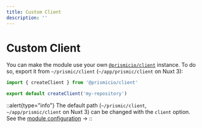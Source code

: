 ```yaml
---
title: Custom Client
description: ''
---
```


# Custom Client

You can make the module use your own [`@prismicio/client`](https://prismic.io/docs/technical-reference/prismicio-client?utm_campaign=devexp&utm_source=nuxt3doc&utm_medium=doc) instance. To do so, export it from `~/prismic/client` (`~/app/prismic/client` on Nuxt 3):

```javascript [~/prismic/client.[jt]s]
import { createClient } from '@prismicio/client'

export default createClient('my-repository')
```

::alert{type="info"}
The default path (`~/prismic/client`, `~/app/prismic/client` on Nuxt 3) can be changed with the `client` option. See the [module configuration](/configuration#client) ->
::
